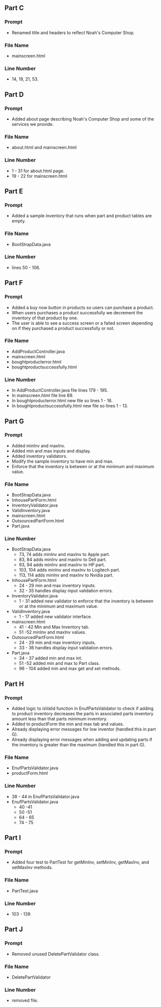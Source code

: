## Part C
### Prompt
- Renamed title and headers to reflect Noah's Computer Shop.
### File Name
- mainscreen.html
### Line Number
- 14, 19, 21, 53.

## Part D
### Prompt
- Added about page describing Noah's Computer Shop and some of the services we provide.
### File Name
- about.html and mainscreen.html
### Line Number
- 1 - 31 for about.html page.
- 19 - 22 for mainscreen.html

## Part E
### Prompt
- Added a sample inventory that runs when part and product tables are empty.
### File Name
- BootStrapData.java
### Line Number
- lines 50 - 106.

## Part F
### Prompt
- Added a buy now button in products so users can purchase a product.
- When users purchases a product successfully we decrement the inventory of that product by one.
- The user is able to see a success screen or a failed screen depending on if they purchased a product successfully or not. 
### File Name
- AddProductController.java
- mainscreen.html
- boughtproducterror.html
- boughtproductsuccessfully.html
### Line Number
- In AddProductController.java file lines 179 - 195.
- In mainscreen.html file line 89.
- In boughtproducterror.html new file so lines 1 - 16.
- In boughtproductsuccessfully.html new file so lines 1 - 13.

## Part G
### Prompt
- Added minInv and maxInv.
- Added min and max inputs and display.
- Added inventory validators.
- Modify the sample inventory to have min and max.
- Enforce that the inventory is between or at the minimum and maximum value.
### File Name
- BootStrapData.java
- InhousePartForm.html
- InventoryValidator.java
- ValidInventory.java
- mainscreen.html
- OutsourcedPartForm.html
- Part.java
### Line Number
- BootStrapData.java
  - 73, 74 adds minInv and maxInv to Apple part.
  - 83, 84 adds minInv and maxInv to Dell part.
  - 93, 94 adds minInv and maxInv to HP part.
  - 103, 104 adds minInv and maxInv to Logitech part.
  - 113, 114 adds minInv and maxInv to Nvidia part.
- InhousePartForm.html
  - 24 - 29 min and max inventory inputs.
  - 32 - 35 handles display input validation errors.
- InventoryValidator.java
  - 1 - 31 added new validator to enforce that the inventory is between or at the minimum and maximum value.
- ValidInventory.java
  - 1 - 17 added new validator interface.
- mainscreen.html
  - 41 - 42 Min and Max Inventory tab.
  - 51 -52 minInv and maxInv values.
- OutsourcedPartForm.html
  - 24 - 29 min and max inventory inputs.
  - 33 - 36 handles display input validation errors.
- Part.java
  - 34 - 37 added min and max int.
  - 51 -52 added min and max to Part class.
  - 96 - 104 added min and max get and set methods.

## Part H
### Prompt
-  Added logic to isValid function in EnufPartsValidator to check if adding to product inventory decreases the parts in associated parts inventory amount less than that parts minimum inventory. 
- Added to productForm the min and max tab and values.
- Already displaying error messages for low inventor (handled this in part G).
- Already displaying error messages when adding and updating parts if the inventory is greater than the maximum (handled this in part G).
### File Name
- EnufPartsValidator.java
- productForm.html
### Line Number
- 38 - 44 in EnufPartsValidator.java
- EnufPartsValidator.java
  - 40 -41
  - 50 -51
  - 64 - 65
  - 74 - 75

## Part I
### Prompt
- Added four test to PartTest for getMinInv, setMinInv, getMaxInv, and setMaxInv methods.

### File Name
- PartTest.java

### Line Number
- 103 - 139

## Part J
### Prompt
- Removed unused DeletePartValidator class.
### File Name
- DeletePartValidator
### Line Number
- removed file.